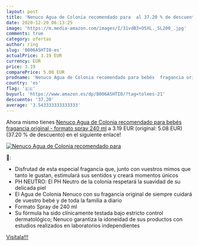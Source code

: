 ```yaml
---
layout: post
title: 'Nenuco Agua de Colonia recomendado para  al 37.20 % de descuento'
date: 2020-12-20 06:13:25
image: 'https://m.media-amazon.com/images/I/31vdB3+O5XL._SL200_.jpg'
comments: true
category: ofertas
author: ring
slug: 'B006A5HTI0-es'
actualPrice: 3.19 EUR
currency: EUR
price: 3.19
comparePrice: 5.08 EUR
prodname: 'Nenuco Agua de Colonia recomendado para bebés  fragancia original - formato spray 240 ml'
country: 'es'
flag: '🇪🇸'
buyurl: 'https://www.amazon.es/dp/B006A5HTI0/?tag=tolees-21'
descuento: '37.20'
average: '3.543333333333333'
---
```


Ahora mismo tienes [Nenuco Agua de Colonia recomendado para bebés  fragancia original - formato spray 240 ml](https://www.amazon.es/dp/B006A5HTI0/?tag=tolees-21) a 3.19 EUR (original: 5.08 EUR) (37.20 %  de descuento) en el siguiente enlace!

[![Nenuco Agua de Colonia recomendado para ](https://m.media-amazon.com/images/I/31vdB3+O5XL._SL200_.jpg)](https://www.amazon.es/dp/B006A5HTI0/?tag=tolees-21)

🔎:

- Disfrutad de esta especial fragancia que, junto con vuestros mimos que tanto le gustan, estimulará sus sentidos y creará momentos únicos
- PH NEUTRO: El PH Neutro de la colonia respetará la suavidad de su delicada piel
- El Agua de Colonia Nenuco con su fragancia original de siempre cuidará de vuestro bebé y de toda la familia a diario
- Formato Spray de 240 ml
- Su fórmula ha sido clínicamente testada bajo estricto control dermatológico; Nenuco garantiza la idoneidad de sus productos con estudios realizados en laboratorios independientes

[Visítala!!!](https://www.amazon.es/dp/B006A5HTI0/?tag=tolees-21)
